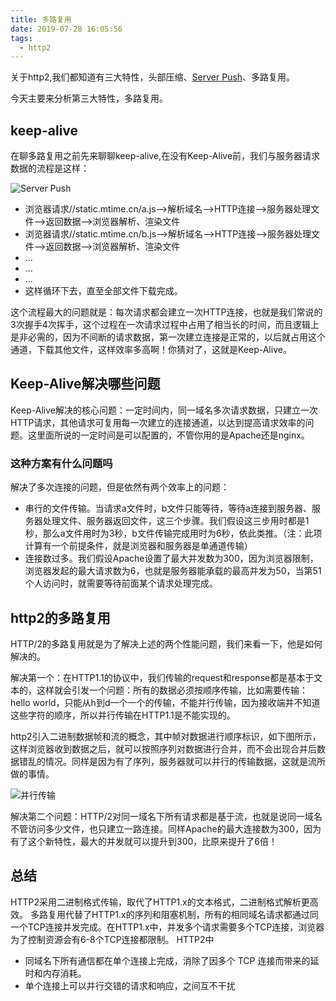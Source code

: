 ```yaml
---
title: 多路复用
date: 2019-07-28 16:05:56
tags:
  - http2
---
```


关于http2,我们都知道有三大特性，头部压缩、[Server Push](http://www.ruanyifeng.com/blog/2018/03/http2_server_push.html)、多路复用。

今天主要来分析第三大特性，多路复用。
<!-- more -->
## keep-alive

在聊多路复用之前先来聊聊keep-alive,在没有Keep-Alive前，我们与服务器请求数据的流程是这样：

![Server Push](http.png)

- 浏览器请求//static.mtime.cn/a.js-->解析域名-->HTTP连接-->服务器处理文件-->返回数据-->浏览器解析、渲染文件
- 浏览器请求//static.mtime.cn/b.js-->解析域名-->HTTP连接-->服务器处理文件-->返回数据-->浏览器解析、渲染文件
- ...
- ...
- ...
- 这样循环下去，直至全部文件下载完成。

这个流程最大的问题就是：每次请求都会建立一次HTTP连接，也就是我们常说的3次握手4次挥手，这个过程在一次请求过程中占用了相当长的时间，而且逻辑上是非必需的，因为不间断的请求数据，第一次建立连接是正常的，以后就占用这个通道，下载其他文件，这样效率多高啊！你猜对了，这就是Keep-Alive。

## Keep-Alive解决哪些问题

Keep-Alive解决的核心问题：一定时间内，同一域名多次请求数据，只建立一次HTTP请求，其他请求可复用每一次建立的连接通道，以达到提高请求效率的问题。这里面所说的一定时间是可以配置的，不管你用的是Apache还是nginx。

### 这种方案有什么问题吗

解决了多次连接的问题，但是依然有两个效率上的问题：

- 串行的文件传输。当请求a文件时，b文件只能等待，等待a连接到服务器、服务器处理文件、服务器返回文件，这三个步骤。我们假设这三步用时都是1秒，那么a文件用时为3秒，b文件传输完成用时为6秒，依此类推。（注：此项计算有一个前提条件，就是浏览器和服务器是单通道传输）
- 连接数过多。我们假设Apache设置了最大并发数为300，因为浏览器限制，浏览器发起的最大请求数为6，也就是服务器能承载的最高并发为50，当第51个人访问时，就需要等待前面某个请求处理完成。

## http2的多路复用

HTTP/2的多路复用就是为了解决上述的两个性能问题，我们来看一下，他是如何解决的。

解决第一个：在HTTP1.1的协议中，我们传输的request和response都是基本于文本的，这样就会引发一个问题：所有的数据必须按顺序传输，比如需要传输：hello world，只能从h到d一个一个的传输，不能并行传输，因为接收端并不知道这些字符的顺序，所以并行传输在HTTP1.1是不能实现的。

http2引入二进制数据帧和流的概念，其中帧对数据进行顺序标识，如下图所示，这样浏览器收到数据之后，就可以按照序列对数据进行合并，而不会出现合并后数据错乱的情况。同样是因为有了序列，服务器就可以并行的传输数据，这就是流所做的事情。

![并行传输](并行传输.png)

解决第二个问题：HTTP/2对同一域名下所有请求都是基于流，也就是说同一域名不管访问多少文件，也只建立一路连接。同样Apache的最大连接数为300，因为有了这个新特性，最大的并发就可以提升到300，比原来提升了6倍！

## 总结

HTTP2采用二进制格式传输，取代了HTTP1.x的文本格式，二进制格式解析更高效。
多路复用代替了HTTP1.x的序列和阻塞机制，所有的相同域名请求都通过同一个TCP连接并发完成。在HTTP1.x中，并发多个请求需要多个TCP连接，浏览器为了控制资源会有6-8个TCP连接都限制。
HTTP2中

- 同域名下所有通信都在单个连接上完成，消除了因多个 TCP 连接而带来的延时和内存消耗。
- 单个连接上可以并行交错的请求和响应，之间互不干扰
